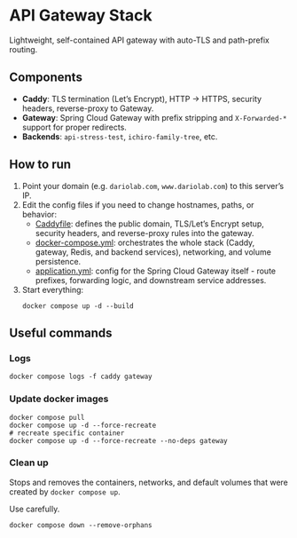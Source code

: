 # API Gateway Stack

Lightweight, self-contained API gateway with auto-TLS and path-prefix routing.

## Components

- **Caddy**: TLS termination (Let’s Encrypt), HTTP → HTTPS, security headers, reverse-proxy to Gateway.
- **Gateway**: Spring Cloud Gateway with prefix stripping and `X-Forwarded-*` support for proper redirects.
- **Backends**: `api-stress-test`, `ichiro-family-tree`, etc.

## How to run

1. Point your domain (e.g. `dariolab.com`, `www.dariolab.com`) to this server’s IP.
2. Edit the config files if you need to change hostnames, paths, or behavior:
    - [Caddyfile](Caddyfile): defines the public domain, TLS/Let’s Encrypt setup, security headers, and reverse-proxy
      rules into the gateway.
    - [docker-compose.yml](docker-compose.yml): orchestrates the whole stack (Caddy, gateway, Redis, and backend
      services), networking, and volume persistence.
    - [application.yml](src/main/resources/application.yml): config for the Spring Cloud Gateway itself - route
      prefixes, forwarding logic, and downstream service addresses.
3. Start everything:
   ```shell
   docker compose up -d --build
   ```

## Useful commands

### Logs

```shell
docker compose logs -f caddy gateway
```

### Update docker images

```shell
docker compose pull
docker compose up -d --force-recreate
# recreate specific container
docker compose up -d --force-recreate --no-deps gateway
```

### Clean up

Stops and removes the containers, networks, and default volumes that were created by `docker compose up`.

Use carefully.

```shell
docker compose down --remove-orphans
```